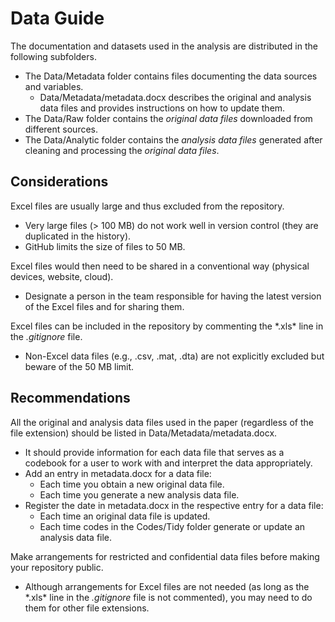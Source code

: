 # Data Guide

The documentation and datasets used in the analysis are distributed in the following subfolders.
- The Data/Metadata folder contains files documenting the data sources and variables.
	- Data/Metadata/metadata.docx describes the original and analysis data files and provides instructions on how to update them.
- The Data/Raw folder contains the *original data files* downloaded from different sources. 
- The Data/Analytic folder contains the *analysis data files* generated after cleaning and processing the *original data files*.


## Considerations
Excel files are usually large and thus excluded from the repository.
- Very large files (\> 100 MB) do not work well in version control (they are duplicated in the history).
- GitHub limits the size of files to 50 MB.

Excel files would then need to be shared in a conventional way (physical devices, website, cloud).
- Designate a person in the team responsible for having the latest version of the Excel files and for sharing them.

Excel files can be included in the repository by commenting the \*.xls\* line in the *.gitignore* file. 
- Non-Excel data files (e.g., .csv, .mat, .dta) are not explicitly excluded but beware of the 50 MB limit.


## Recommendations
All the original and analysis data files used in the paper (regardless of the file extension) should be listed in Data/Metadata/metadata.docx.
- It should provide information for each data file that serves as a codebook for a user to work with and interpret the data appropriately.
- Add an entry in metadata.docx for a data file:
	- Each time you obtain a new original data file.
	- Each time you generate a new analysis data file.
- Register the date in metadata.docx in the respective entry for a data file:
	- Each time an original data file is updated.
	- Each time codes in the Codes/Tidy folder generate or update an analysis data file.

Make arrangements for restricted and confidential data files before making your repository public.
- Although arrangements for Excel files are not needed (as long as the \*.xls\* line in the *.gitignore* file is not commented), you may need to do them for other file extensions.